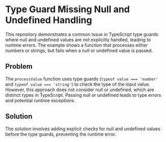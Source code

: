 # Type Guard Missing Null and Undefined Handling

This repository demonstrates a common issue in TypeScript type guards where null and undefined values are not explicitly handled, leading to runtime errors. The example shows a function that processes either numbers or strings, but fails when a null or undefined value is passed.

## Problem
The `processValue` function uses type guards (`typeof value === 'number'` and `typeof value === 'string'`) to check the type of the input value. However, this approach does not consider null or undefined, which are distinct types in TypeScript. Passing null or undefined leads to type errors and potential runtime exceptions.

## Solution
The solution involves adding explicit checks for null and undefined values before the type guards, preventing the runtime error.
